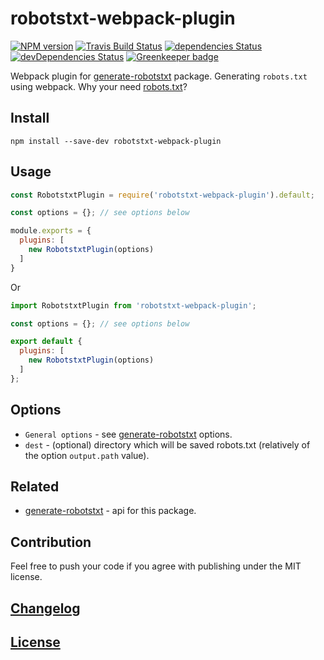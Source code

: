 # robotstxt-webpack-plugin

[![NPM version](https://img.shields.io/npm/v/robotstxt-webpack-plugin.svg)](https://www.npmjs.org/package/robotstxt-webpack-plugin)
[![Travis Build Status](https://img.shields.io/travis/itgalaxy/robotstxt-webpack-plugin/master.svg?label=build)](https://travis-ci.org/itgalaxy/robotstxt-webpack-plugin)
[![dependencies Status](https://david-dm.org/itgalaxy/robotstxt-webpack-plugin/status.svg)](https://david-dm.org/itgalaxy/robotstxt-webpack-plugin)
[![devDependencies Status](https://david-dm.org/itgalaxy/robotstxt-webpack-plugin/dev-status.svg)](https://david-dm.org/itgalaxy/robotstxt-webpack-plugin?type=dev)
[![Greenkeeper badge](https://badges.greenkeeper.io/itgalaxy/robotstxt-webpack-plugin.svg)](https://greenkeeper.io/)

Webpack plugin for [generate-robotstxt](https://github.com/itgalaxy/generate-robotstxt/) package.
Generating `robots.txt` using webpack.
Why your need [robots.txt](https://support.google.com/webmasters/answer/6062608?hl=en)?

## Install

```shell
npm install --save-dev robotstxt-webpack-plugin
```

## Usage

```js
const RobotstxtPlugin = require('robotstxt-webpack-plugin').default;

const options = {}; // see options below

module.exports = {
  plugins: [
    new RobotstxtPlugin(options)
  ]
}
```

Or

```js
import RobotstxtPlugin from 'robotstxt-webpack-plugin';

const options = {}; // see options below

export default {
  plugins: [
    new RobotstxtPlugin(options)
  ]
};
```

## Options

-   `General options` - see [generate-robotstxt](https://github.com/itgalaxy/generate-robotstxt) options.
-   `dest` - (optional) directory which will be saved robots.txt (relatively of the option `output.path` value).

## Related

-   [generate-robotstxt](https://github.com/itgalaxy/generate-robotstxt) - api for this package.

## Contribution

Feel free to push your code if you agree with publishing under the MIT license.

## [Changelog](CHANGELOG.md)

## [License](LICENSE)
